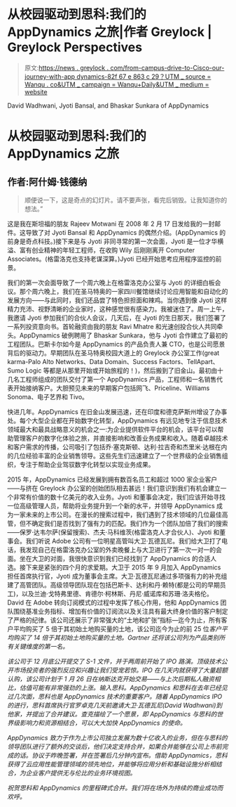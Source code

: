 # 从校园驱动到思科:我们的 AppDynamics 之旅|作者 Greylock | Greylock Perspectives

> 原文:[https://news . greylock . com/from-campus-drive-to-Cisco-our-journey-with-app dynamics-82f 67 e 863 c 29？UTM _ source = Wanqu . co&UTM _ campaign = Wanqu+Daily&UTM _ medium = website](https://news.greylock.com/from-campus-drive-to-cisco-our-journey-with-appdynamics-82f67e863c29?utm_source=wanqu.co&utm_campaign=Wanqu+Daily&utm_medium=website)



David Wadhwani, Jyoti Bansal, and Bhaskar Sunkara of AppDynamics



# 从校园驱动到思科:我们的 AppDynamics 之旅

## 作者:阿什姆·钱德纳

> 顺便说一下，这是奇点的幻灯片。请不要声张，看完后销毁。让我知道你的想法。”

这是我在斯坦福的朋友 Rajeev Motwani 在 2008 年 2 月 17 日发给我的一封邮件。这导致了对 Jyoti Bansal 和 AppDynamics 的偶然介绍。(AppDynamics 的前身是奇点科技。)接下来是与 Jyoti 非同寻常的第一次会面，Jyoti 是一位才华横溢、富有创业精神的年轻工程师，在收购 Wily 后刚刚离开 Computer Associates。(格雷洛克也支持老谋深算。)Jyoti 已经开始思考应用程序监控的前景。

我们的第一次会面导致了一个周六晚上在格雷洛克办公室与 Jyoti 的详细白板会议。那个周六晚上，我们在圣马特奥的一家四川餐馆继续讨论应用智能和自动化的发展方向——与此同时，我们还品尝了特色担担面和辣鸡。当你遇到像 Jyoti 这样精力充沛、视野清晰的企业家时，这种感觉很有感染力。我被迷住了。周一上午，我邀请 Jyoti 参加我们的合伙人会议，几天后，在 Jyoti 的生日那天，我们签署了一系列投资意向书。首轮融资由我的朋友 Ravi Mhatre 和光速创投合伙人共同牵头。AppDynamics 破例聘用了 Bhaskar Sunkara，他与 Jyoti 合作建立了最初的工程团队。巴斯卡尔如今是 AppDynamics 的产品负责人兼 CTO，也是公司愿景背后的驱动力。早期团队在圣马特奥校园大道上的 Greylock 办公室工作(great karma-Palo Alto Networks、Data Domain、Success Factors、TellApart、Sumo Logic 等都是从那里开始或开始旅程的！)，然后搬到了旧金山。最初由十几名工程师组成的团队交付了第一个 AppDynamics 产品，工程师和一名销售代表开始接纳客户。大胆预见未来的早期客户包括网飞、Priceline、Williams Sonoma、电子艺界和 Tivo。

快进几年。AppDynamics 在旧金山发展迅速，还在印度和德克萨斯州增设了办事处。每个大型企业都在开始数字化转型，AppDynamics 有远见地专注于信息技术领域最大和最具战略意义的机会之一:为企业提供软件平台的机会，该平台可以帮助管理客户的数字化体验之旅，并直接影响和改善业务成果和收入。随着卓越技术和客户需求的传播，公司吸引了包括乔·塞克斯顿、达利·拉吉奇和杰里米·达根在内的几位经验丰富的企业销售领导。这些先生们迅速建立了一个世界级的企业销售组织，专注于帮助企业驾驭数字化转型以实现业务成果。

2015 年，AppDynamics 已经发展到拥有数百名员工和超过 1000 家企业客户——与挤在 Greylock 办公室的创始团队相去甚远！我们意识到我们有机会建立一个非常有价值的数十亿美元的收入业务。Jyoti 和董事会决定，我们应该开始寻找一位高级管理人员，帮助将业务提升到一个新的水平，并领导 AppDynamics 成为一家未来的上市公司。在漫长的搜索过程中，我们遇到了技术领域的几位最佳高管，但不确定我们是否找到了强有力的匹配。我们作为一个团队加倍了我们的搜索——保罗·达韦尔萨(保留搜索)、杰夫·马科维茨(格雷洛克人才合伙人)、Jyoti 和董事会。我们听说 Adobe 公司有一位明星高管叫大卫·瓦德瓦尼。我们给大卫打了电话，我发现自己在格雷洛克办公室的外卖晚餐上与大卫进行了第一次一对一的会面。坐在大卫的对面，我很快意识到我们已经找到了 AppDynamics 的合适人选。接下来是紧张的四个月的求爱期。大卫于 2015 年 9 月加入 AppDynamics 担任首席执行官，Jyoti 成为董事会主席。大卫·瓦德瓦尼通过多项强有力的补充组建了高管团队。高级领导团队现在包括巴斯卡、达利和丹·赖特(都是公司的早期员工)，以及兰迪·戈特弗里德、肯德尔·柯林斯、丹尼·威诺库和苏珊·洛夫格伦。David 在 Adobe 转向订阅模式的过程中发挥了核心作用，他和 AppDynamics 团队围绕基准业务指标、增加有价值的订阅流以及关注具有最大终身价值的客户制定了严格的纪律。该公司还展示了非常强大的“土地和扩张”指标—迄今为止，所有客户平均购买了 5 倍于其初始土地购买量的土地，该公司迄今为止的前 25 位*客户平均购买了 14 倍于其初始土地购买量的土地。Gartner 还将该公司列为产品类别所有关键维度的第一名。*

*该公司于 12 月底公开提交了 S-1 文件，并于两周前开始了 IPO 路演。顶级技术公开市场投资者的强烈反应和兴趣让我们受宠若惊。IPO 在几天内就获得了大量超额认购，该公司计划于 1 月 26 日在纳斯达克开始交易——与上次后期私人融资相比，估值可能有非常强劲的上涨。输入思科。AppDynamics 和思科在去年已经见过几次面，思科也是 AppDynamics 技术的重要客户。随着 AppDynamics IPO 的进行，思科首席执行官罗卓克几天前邀请大卫·瓦德瓦尼(David Wadhwani)到他家，并提出了合并建议。查克描绘了一个愿景，即 AppDynamics 与思科的世界级影响力和资源相结合，可以大大加快 AppDynamics 的使命。*

*AppDynamics 致力于作为上市公司独立发展为数十亿收入的业务，但在与思科的领导团队进行了额外的交谈后，他们决定支持合并，如果合并能够在公司上市前完成的话。协议于昨晚签署，并在签署后几分钟内宣布。借助 AppDynamics，思科获得了云应用性能管理领域的领先地位，并能够将应用分析和基础设施分析相结合，为企业客户提供无与伦比的业务环境视图。*

*祝贺思科和 AppDynamics 的里程碑式合并。我们将在场外为持续的商业成功而欢呼。*